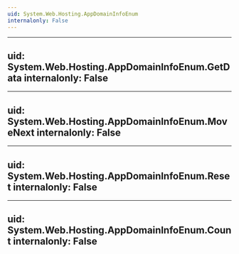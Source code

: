 ```yaml
---
uid: System.Web.Hosting.AppDomainInfoEnum
internalonly: False
---
```


---
uid: System.Web.Hosting.AppDomainInfoEnum.GetData
internalonly: False
---

---
uid: System.Web.Hosting.AppDomainInfoEnum.MoveNext
internalonly: False
---

---
uid: System.Web.Hosting.AppDomainInfoEnum.Reset
internalonly: False
---

---
uid: System.Web.Hosting.AppDomainInfoEnum.Count
internalonly: False
---
